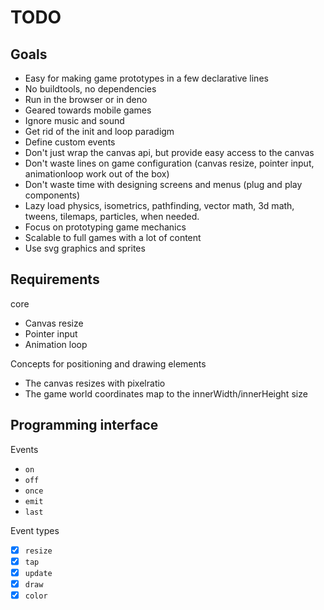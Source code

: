 # TODO

## Goals

- Easy for making game prototypes in a few declarative lines
- No buildtools, no dependencies
- Run in the browser or in deno
- Geared towards mobile games
- Ignore music and sound
- Get rid of the init and loop paradigm
- Define custom events
- Don't just wrap the canvas api, but provide easy access to the canvas
- Don't waste lines on game configuration (canvas resize, pointer input, animationloop work out of the box)
- Don't waste time with designing screens and menus (plug and play components)
- Lazy load physics, isometrics, pathfinding, vector math, 3d math, tweens, tilemaps, particles, when needed.
- Focus on prototyping game mechanics
- Scalable to full games with a lot of content
- Use svg graphics and sprites

## Requirements

core

- Canvas resize
- Pointer input
- Animation loop

Concepts for positioning and drawing elements

- The canvas resizes with pixelratio
- The game world coordinates map to the innerWidth/innerHeight size

## Programming interface

Events
- `on`
- `off`
- `once`
- `emit`
- `last`

Event types

- [x] `resize`
- [x] `tap`
- [x] `update`
- [x] `draw`
- [x] `color`
